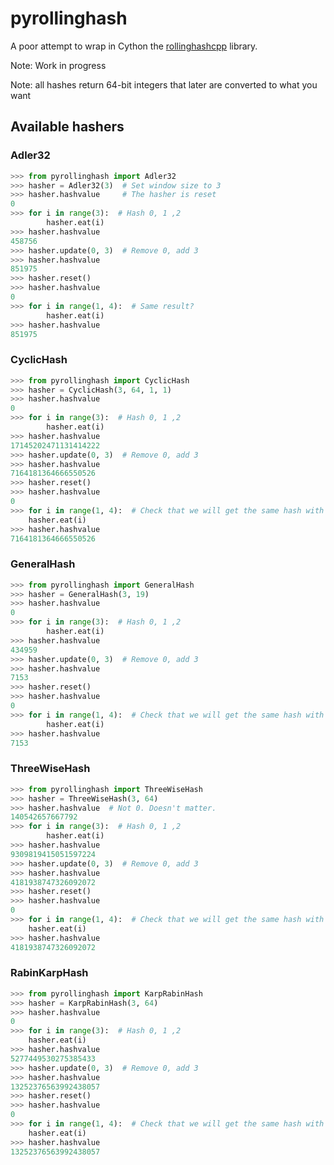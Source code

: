 # pyrollinghash

A poor attempt to wrap in Cython the [rollinghashcpp](https://github.com/lemire/rollinghashcpp) library.

Note: Work in progress

Note: all hashes return 64-bit integers that later are converted to what you want


## Available hashers

### Adler32

```python
>>> from pyrollinghash import Adler32
>>> hasher = Adler32(3)  # Set window size to 3
>>> hasher.hashvalue     # The hasher is reset
0
>>> for i in range(3):  # Hash 0, 1 ,2
        hasher.eat(i)
>>> hasher.hashvalue
458756
>>> hasher.update(0, 3)  # Remove 0, add 3
>>> hasher.hashvalue
851975
>>> hasher.reset()
>>> hasher.hashvalue
0
>>> for i in range(1, 4):  # Same result?
        hasher.eat(i)
>>> hasher.hashvalue
851975
```

### CyclicHash

```python
>>> from pyrollinghash import CyclicHash
>>> hasher = CyclicHash(3, 64, 1, 1)
>>> hasher.hashvalue
0
>>> for i in range(3):  # Hash 0, 1 ,2
        hasher.eat(i)
>>> hasher.hashvalue
17145202471131414222
>>> hasher.update(0, 3)  # Remove 0, add 3
>>> hasher.hashvalue
7164181364666550526
>>> hasher.reset()
>>> hasher.hashvalue
0
>>> for i in range(1, 4):  # Check that we will get the same hash with 1-3
    hasher.eat(i)
>>> hasher.hashvalue
7164181364666550526
```


### GeneralHash

```python
>>> from pyrollinghash import GeneralHash
>>> hasher = GeneralHash(3, 19)
>>> hasher.hashvalue
0
>>> for i in range(3):  # Hash 0, 1 ,2
        hasher.eat(i)
>>> hasher.hashvalue
434959
>>> hasher.update(0, 3)  # Remove 0, add 3
>>> hasher.hashvalue
7153
>>> hasher.reset()
>>> hasher.hashvalue
0
>>> for i in range(1, 4):  # Check that we will get the same hash with 1-3
        hasher.eat(i)
>>> hasher.hashvalue
7153
```

### ThreeWiseHash

```python
>>> from pyrollinghash import ThreeWiseHash
>>> hasher = ThreeWiseHash(3, 64)
>>> hasher.hashvalue  # Not 0. Doesn't matter.
140542657667792
>>> for i in range(3):  # Hash 0, 1 ,2
        hasher.eat(i)
>>> hasher.hashvalue
9309819415051597224
>>> hasher.update(0, 3)  # Remove 0, add 3
>>> hasher.hashvalue
4181938747326092072
>>> hasher.reset()
>>> hasher.hashvalue
0
>>> for i in range(1, 4):  # Check that we will get the same hash with 1-3
    hasher.eat(i)
>>> hasher.hashvalue
4181938747326092072
```

### RabinKarpHash

```python
>>> from pyrollinghash import KarpRabinHash
>>> hasher = KarpRabinHash(3, 64)
>>> hasher.hashvalue
0
>>> for i in range(3):  # Hash 0, 1 ,2
    hasher.eat(i)
>>> hasher.hashvalue
5277449530275385433
>>> hasher.update(0, 3)  # Remove 0, add 3
>>> hasher.hashvalue
13252376563992438057
>>> hasher.reset()
>>> hasher.hashvalue
0
>>> for i in range(1, 4):  # Check that we will get the same hash with 1-3
    hasher.eat(i)
>>> hasher.hashvalue
13252376563992438057
```
